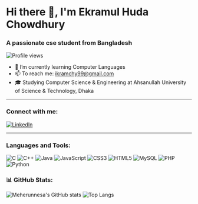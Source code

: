 # Hi there 👋, I'm Ekramul Huda Chowdhury

### A passionate cse student from Bangladesh

![Profile views](https://komarev.com/ghpvc/?username=ekramchy&label=Profile%20views&color=0e75b6&style=flat)

- 🌱 I’m currently learning Computer Languages
- 📫 To reach me: [ikramchy99@gmail.com](mailto:ikramchy99@gmail.com)
- 🎓 Studying Computer Science & Engineering at Ahsanullah University of Science & Technology, Dhaka
---
### Connect with me:

[![LinkedIn](https://img.shields.io/badge/-LinkedIn-blue?logo=linkedin)]((https://www.linkedin.com/in/ekramchy/))

---

### Languages and Tools:
![C](https://img.shields.io/badge/C-00599C?style=flat&logo=c&logoColor=white)
![C++](https://img.shields.io/badge/C++-00599C?style=flat&logo=c%2B%2B&logoColor=white)
![Java](https://img.shields.io/badge/Java-ED8B00?style=flat&logo=java&logoColor=white)
![JavaScript](https://img.shields.io/badge/JavaScript-F7DF1E?style=flat&logo=javascript&logoColor=black)
![CSS3](https://img.shields.io/badge/CSS3-1572B6?style=flat&logo=css3&logoColor=white)
![HTML5](https://img.shields.io/badge/HTML5-E34F26?style=flat&logo=html5&logoColor=white)
![MySQL](https://img.shields.io/badge/MySQL-00000F?style=flat&logo=mysql&logoColor=white)
![PHP](https://img.shields.io/badge/PHP-777BB4?style=flat&logo=php&logoColor=white)
![Python](https://img.shields.io/badge/Python-3776AB?style=flat&logo=python&logoColor=white)

### 📊 GitHub Stats:
![Meherunnesa's GitHub stats](https://github-readme-stats.vercel.app/api?username=ekramcy&show_icons=true&theme=radical)
![Top Langs](https://github-readme-stats.vercel.app/api/top-langs/?username=ekramchy&layout=compact)
<!--
**ekramchy/ekramchy** is a ✨ _special_ ✨ repository because its `README.md` (this file) appears on your GitHub profile.

Here are some ideas to get you started:

- 🔭 I’m currently working on ...
- 🌱 I’m currently learning ...
- 👯 I’m looking to collaborate on ...
- 🤔 I’m looking for help with ...
- 💬 Ask me about ...
- 📫 How to reach me: ...
- 😄 Pronouns: ...
- ⚡ Fun fact: ...
-->
